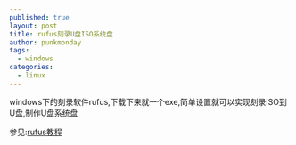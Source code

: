 ```yaml
---
published: true
layout: post
title: rufus刻录U盘ISO系统盘
author: punkmonday
tags:
  - windows
categories:
  - linux
---
```

windows下的刻录软件rufus,下载下来就一个exe,简单设置就可以实现刻录ISO到U盘,制作U盘系统盘

参见:[rufus教程](http://wxhp.org/rufus.html "rufus教程")
